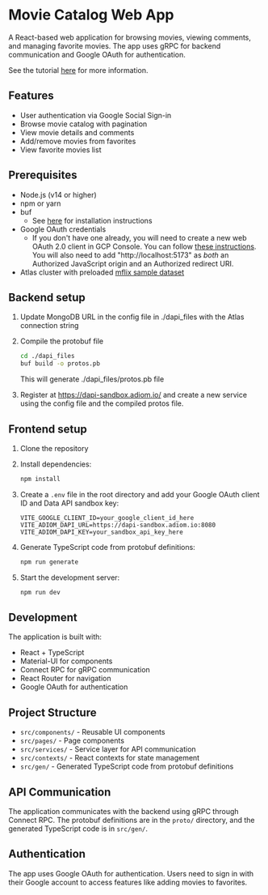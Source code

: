 # Movie Catalog Web App

A React-based web application for browsing movies, viewing comments, and managing favorite movies. The app uses gRPC for backend communication and Google OAuth for authentication.

See the tutorial [here](https://dev.to/adkomyagin/vibe-code-like-a-pro-build-an-mvp-web-app-with-mongodb-atlas-in-1-hour-using-cursor-4i2k) for more information.

## Features

- User authentication via Google Social Sign-in
- Browse movie catalog with pagination
- View movie details and comments
- Add/remove movies from favorites
- View favorite movies list

## Prerequisites

- Node.js (v14 or higher)
- npm or yarn
- buf
   - See [here](https://buf.build/docs/cli/installation/) for installation instructions
- Google OAuth credentials
   - If you don't have one already, you will need to create a new web OAuth 2.0 client in GCP Console. You can follow [these instructions](https://developers.google.com/identity/protocols/oauth2). You will also need to add "http://localhost:5173" as *both* an Authorized JavaScript origin and an Authorized redirect URI.
- Atlas cluster with preloaded [mflix sample dataset](https://www.mongodb.com/docs/atlas/sample-data/sample-mflix/)

## Backend setup

1. Update MongoDB URL in the config file in ./dapi_files with the Atlas connection string

2. Compile the protobuf file
   ```bash
   cd ./dapi_files
   buf build -o protos.pb
   ```
   This will generate ./dapi_files/protos.pb file

3. Register at https://dapi-sandbox.adiom.io/ and create a new service using the config file and the compiled protos file.

## Frontend setup

1. Clone the repository
2. Install dependencies:
   ```bash
   npm install
   ```

3. Create a `.env` file in the root directory and add your Google OAuth client ID and Data API sandbox key:
   ```
   VITE_GOOGLE_CLIENT_ID=your_google_client_id_here
   VITE_ADIOM_DAPI_URL=https://dapi-sandbox.adiom.io:8080
   VITE_ADIOM_DAPI_KEY=your_sandbox_api_key_here
   ```

4. Generate TypeScript code from protobuf definitions:
   ```bash
   npm run generate
   ```

5. Start the development server:
   ```bash
   npm run dev
   ```

## Development

The application is built with:
- React + TypeScript
- Material-UI for components
- Connect RPC for gRPC communication
- React Router for navigation
- Google OAuth for authentication

## Project Structure

- `src/components/` - Reusable UI components
- `src/pages/` - Page components
- `src/services/` - Service layer for API communication
- `src/contexts/` - React contexts for state management
- `src/gen/` - Generated TypeScript code from protobuf definitions

## API Communication

The application communicates with the backend using gRPC through Connect RPC. The protobuf definitions are in the `proto/` directory, and the generated TypeScript code is in `src/gen/`.

## Authentication

The app uses Google OAuth for authentication. Users need to sign in with their Google account to access features like adding movies to favorites.
